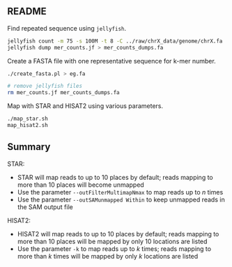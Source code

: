 ## README

Find repeated sequence using `jellyfish`.

```bash
jellyfish count -m 75 -s 100M -t 8 -C ../raw/chrX_data/genome/chrX.fa
jellyfish dump mer_counts.jf > mer_counts_dumps.fa
```

Create a FASTA file with one representative sequence for k-mer number.

```bash
./create_fasta.pl > eg.fa

# remove jellyfish files
rm mer_counts.jf mer_counts_dumps.fa
```

Map with STAR and HISAT2 using various parameters.

```bash
./map_star.sh
map_hisat2.sh
```

## Summary

STAR:

* STAR will map reads to up to 10 places by default; reads mapping to more than 10 places will become unmapped
* Use the parameter `--outFilterMultimapNmax` to map reads up to *n* times
* Use the parameter `--outSAMunmapped Within` to keep unmapped reads in the SAM output file

HISAT2:

* HISAT2 will map reads to up to 10 places by default; reads mapping to more than 10 places will be mapped by only 10 locations are listed
* Use the parameter `-k` to map reads up to *k* times; reads mapping to more than *k* times will be mapped by only *k* locations are listed

